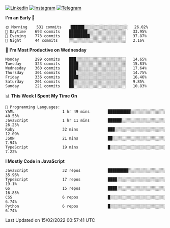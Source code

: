 [![Linkedin](https://img.shields.io/badge/-Archie-blue?style=flat-square&labelColor=gray&logo=Linkedin&logoColor=white&link=https://www.linkedin.com/in/archisdi)](https://www.linkedin.com/in/archisdi)
[![Instagram](https://img.shields.io/badge/-@archisdi-orange?style=flat-square&labelColor=gray&logo=Instagram&logoColor=white&link=https://www.instagram.com/archisdi)](https://www.instagram.com/archisdi)
[![Telegram](https://img.shields.io/badge/-aai-informational?style=flat-square&labelColor=gray&logo=telegram&logoColor=white&link=https://t.me/archisdi)](https://t.me/archisdi)

<!--START_SECTION:waka-->
**I'm an Early 🐤** 

```text
🌞 Morning    531 commits    ██████░░░░░░░░░░░░░░░░░░░   26.02% 
🌆 Daytime    693 commits    ████████░░░░░░░░░░░░░░░░░   33.95% 
🌃 Evening    773 commits    █████████░░░░░░░░░░░░░░░░   37.87% 
🌙 Night      44 commits     ░░░░░░░░░░░░░░░░░░░░░░░░░   2.16%

```
📅 **I'm Most Productive on Wednesday** 

```text
Monday       299 commits    ███░░░░░░░░░░░░░░░░░░░░░░   14.65% 
Tuesday      323 commits    ████░░░░░░░░░░░░░░░░░░░░░   15.83% 
Wednesday    360 commits    ████░░░░░░░░░░░░░░░░░░░░░   17.64% 
Thursday     301 commits    ███░░░░░░░░░░░░░░░░░░░░░░   14.75% 
Friday       336 commits    ████░░░░░░░░░░░░░░░░░░░░░   16.46% 
Saturday     201 commits    ██░░░░░░░░░░░░░░░░░░░░░░░   9.85% 
Sunday       221 commits    ██░░░░░░░░░░░░░░░░░░░░░░░   10.83%

```


📊 **This Week I Spent My Time On** 

```text
💬 Programming Languages: 
YAML                     1 hr 49 mins        ██████████░░░░░░░░░░░░░░░   40.53% 
JavaScript               1 hr 11 mins        ██████░░░░░░░░░░░░░░░░░░░   26.25% 
Ruby                     32 mins             ███░░░░░░░░░░░░░░░░░░░░░░   12.09% 
JSON                     21 mins             ██░░░░░░░░░░░░░░░░░░░░░░░   7.94% 
TypeScript               19 mins             █░░░░░░░░░░░░░░░░░░░░░░░░   7.22%

```

**I Mostly Code in JavaScript** 

```text
JavaScript               32 repos            █████████░░░░░░░░░░░░░░░░   35.96% 
TypeScript               17 repos            ████░░░░░░░░░░░░░░░░░░░░░   19.1% 
Go                       15 repos            ████░░░░░░░░░░░░░░░░░░░░░   16.85% 
CSS                      6 repos             █░░░░░░░░░░░░░░░░░░░░░░░░   6.74% 
Python                   6 repos             █░░░░░░░░░░░░░░░░░░░░░░░░   6.74%

```



 Last Updated on 15/02/2022 00:57:41 UTC
<!--END_SECTION:waka-->